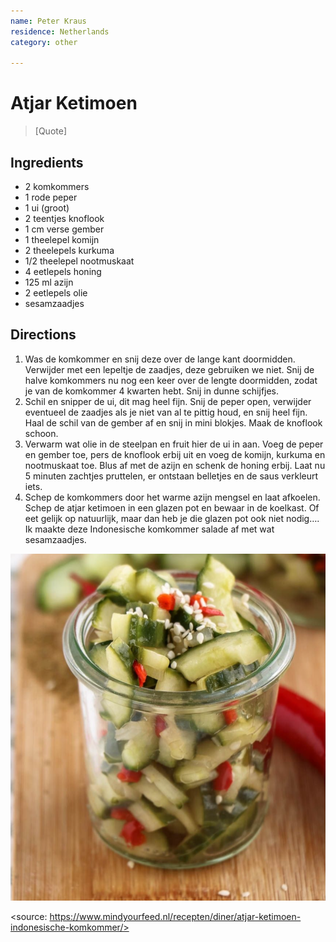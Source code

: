 ```yaml
---
name: Peter Kraus
residence: Netherlands
category: other

---
```


# Atjar Ketimoen

> [Quote]

## Ingredients

- 2 komkommers
- 1 rode peper
- 1 ui (groot)
- 2 teentjes knoflook
- 1 cm verse gember
- 1 theelepel komijn
- 2 theelepels kurkuma
- 1/2 theelepel nootmuskaat
- 4 eetlepels honing
- 125 ml azijn
- 2 eetlepels olie
- sesamzaadjes

## Directions

1. Was de komkommer en snij deze over de lange kant doormidden. Verwijder met een lepeltje de zaadjes, deze gebruiken we niet. Snij de halve komkommers nu nog een keer over de lengte doormidden, zodat je van de komkommer 4 kwarten hebt. Snij in dunne schijfjes.
1.  Schil en snipper de ui, dit mag heel fijn. Snij de peper open, verwijder eventueel de zaadjes als je niet van al te pittig houd, en snij heel fijn. Haal de schil van de gember af en snij in mini blokjes. Maak de knoflook schoon.
1. Verwarm wat olie in de steelpan en fruit hier de ui in aan. Voeg de peper en gember toe, pers de knoflook erbij uit en voeg de komijn, kurkuma en nootmuskaat toe. Blus af met de azijn en schenk de honing erbij. Laat nu 5 minuten zachtjes pruttelen, er ontstaan belletjes en de saus verkleurt iets.
1. Schep de komkommers door het warme azijn mengsel en laat afkoelen. Schep de atjar ketimoen in een glazen pot en bewaar in de koelkast. Of eet gelijk op natuurlijk, maar dan heb je die glazen pot ook niet nodig…. Ik maakte deze Indonesische komkommer salade af met wat sesamzaadjes.

![(voorbeeld](./img/atjar1.png)

<source: https://www.mindyourfeed.nl/recepten/diner/atjar-ketimoen-indonesische-komkommer/>